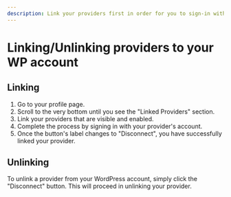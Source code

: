 ```yaml
---
description: Link your providers first in order for you to sign-in with them.
---
```


# Linking/Unlinking providers to your WP account

## Linking

1. Go to your profile page.
2. Scroll to the very bottom until you see the "Linked Providers" section.
3. Link your providers that are visible and enabled.
4. Complete the process by signing in with your provider's account.
5. Once the button's label changes to "Disconnect", you have successfully linked your provider.

## Unlinking

To unlink a provider from your WordPress account, simply click the "Disconnect" button. This will proceed in unlinking your provider.
